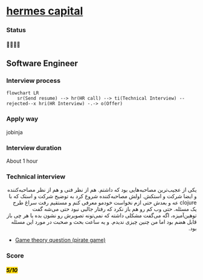 # [hermes capital](https://hermescapital.ir)

### Status
#### 📜📞🔧❌
## Software Engineer
### Interview process
```mermaid
flowchart LR
    sr(Send resume) --> hr(HR call) --> ti(Technical Interview) --rejected--x hri(HR Interview) -.-> o(Offer)

```

### Apply way
jobinja

### Interview duration
About 1 hour

### Technical interview

<p dir="rtl">یکی از عجیب‌ترین مصاحبه‌هایی بود که داشتم. هم از نظر فنی و هم از نظر مصاحبه‌کننده و ایضا شرکت و استکش. اولش مصاحبه‌کننده شروع کرد به توضیح شرکت و استک که با clojure عه و بعدش حتی ازم نخواست خودمو معرفی کنم و مستقیم رفت سراغ طرح یک مسئله. حتی وب کم رو هم باز نکرد که رفتار جالبی نبود حتی می‌شه گفت توهین‌آمیزه، اگه می‌گفت مشکلی داشته که نمی‌تونه تصویرش رو نشون بده یا هر چی باز قابل هضم بود اما من چنین چیزی ندیدم. و یه ساعت بحث و صحبت در مورد این مسئله بود.</p>

- [Game theory question (pirate game)](https://en.wikipedia.org/wiki/Pirate_game)

### Score
<h5><mark style="background-color:#ffd700">5/10</mark></h5>
